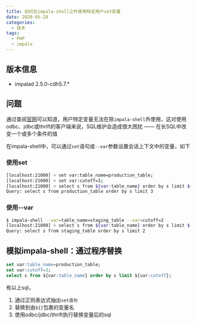 ```yaml
---
title: 如何在impala-shell之外使用特定用户set变量
date: 2020-05-20
categories:
  - 技术
tags: 
  - PHP 
  - impala
---
```


## 版本信息

- impalad 2.5.0-cdh5.7.*

## 问题

通过查阅[官网](https://docs.cloudera.com/documentation/enterprise/5-7-x/topics/impala_set.html#set)可以知道，用户特定变量无法在除``impala-shell``外使用，这对使用odbc、jdbc或thrift的客户端来说，SQL维护会造成很大困扰 —— 在长SQL中改变一个或多个条件的值

在impala-shell中，可以通过``set``语句或``--var``参数设置会话上下文中的变量，如下

### 使用set

```bash
[localhost:21000] > set var:table_name=production_table;
[localhost:21000] > set var:cutoff=3;
[localhost:21000] > select s from ${var:table_name} order by s limit ${var:cutoff};
Query: select s from production_table order by s limit 3
```

### 使用--var

```bash
$ impala-shell --var=table_name=staging_table --var=cutoff=2
[localhost:21000] > select s from ${var:table_name} order by s limit ${var:cutoff};
Query: select s from staging_table order by s limit 2
```

## 模拟impala-shell：通过程序替换

```sql
set var:table_name=production_table;
set var:cutoff=3;
select s from ${var:table_name} order by s limit ${var:cutoff};
```

有以上sql，

1. 通过正则表达式抽出``set语句``
2. 替换到由``${}``包裹的变量名
3. 使用odbc/jdbc/thrift执行替换变量后的sql
